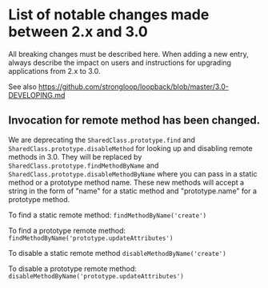 # List of notable changes made between 2.x and 3.0

All breaking changes must be described here. When adding a new entry,
always describe the impact on users and instructions for upgrading
applications from 2.x to 3.0.

See also https://github.com/strongloop/loopback/blob/master/3.0-DEVELOPING.md


## Invocation for remote method has been changed.

We are deprecating the `SharedClass.prototype.find` and
`SharedClass.prototype.disableMethod` for looking up and disabling remote
methods in 3.0. They will be replaced by `SharedClass.prototype.findMethodByName`
and `SharedClass.prototype.disableMethodByName` where you can pass in a static
method or a prototype method name. These new methods will accept a string in the
form of "name" for a static method and "prototype.name" for a prototype method.

To find a static remote method:
`findMethodByName('create')`

To find a prototype remote method:
`findMethodByName('prototype.updateAttributes')`

To disable a static remote method
`disableMethodByName('create')`

To disable a prototype remote method:
`disableMethodByName('prototype.updateAttributes')`
